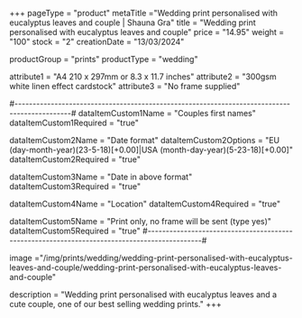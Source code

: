 +++
pageType = "product"
metaTitle ="Wedding print personalised with eucalyptus leaves and couple | Shauna Gra"
title = "Wedding print personalised with eucalyptus leaves and couple"
price = "14.95"
weight = "100" 
stock = "2"
creationDate = "13/03/2024"

productGroup = "prints"
productType = "wedding"

 
attribute1 = "A4 210 x 297mm or 8.3 x 11.7 inches" 
attribute2 = "300gsm white linen effect cardstock"
attribute3 = "No frame supplied"

#---------------------------------------------------------------------------------------------#
dataItemCustom1Name = "Couples first names"
dataItemCustom1Required = "true"

dataItemCustom2Name = "Date format"
dataItemCustom2Options = "EU (day-month-year)(23-5-18)[+0.00]|USA (month-day-year)(5-23-18)[+0.00]"
dataItemCustom2Required = "true"

dataItemCustom3Name = "Date in above format"
dataItemCustom3Required = "true"

dataItemCustom4Name = "Location"
dataItemCustom4Required = "true"

dataItemCustom5Name = "Print only, no frame will be sent (type yes)"
dataItemCustom5Required = "true"
#---------------------------------------------------------------------------------------------#

image ="/img/prints/wedding/wedding-print-personalised-with-eucalyptus-leaves-and-couple/wedding-print-personalised-with-eucalyptus-leaves-and-couple"

description = "Wedding print personalised with eucalyptus leaves and a cute couple, one of our best selling wedding prints."
+++
